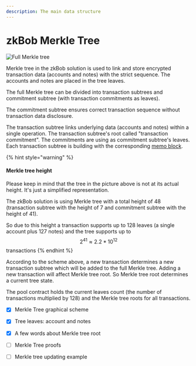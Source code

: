 ```yaml
---
description: The main data structure
---
```


# zkBob Merkle Tree

![Full Merkle tree](../../.gitbook/assets/Merkle\_200dpi\_b.png)

Merkle tree in the zkBob solution is used to link and store encrypted transaction data (accounts and notes) with the strict sequence. The accounts and notes are placed in the tree leaves.

The full Merkle tree can be divided into transaction subtrees and commitment subtree (with transaction commitments as leaves).

The commitment subtree ensures correct transaction sequence without transaction data disclosure.

The transaction subtree links underlying data (accounts and notes) within a single operation. The transaction subtree's root called "transaction commitment". The commitments are using as commitment subtree's leaves. Each transaction subtree is building with the corresponding [memo block](../transaction-overview/untitled-1/).

{% hint style="warning" %}
#### Merkle tree height

Please keep in mind that the tree in the picture above is not at its actual height. It's just a simplified representation.

The zkBob solution is using Merkle tree with a total height of 48 (transaction subtree with the height of 7 and commitment subtree with the height of 41).

So due to this height a transaction supports up to 128 leaves (a single account plus 127 notes) and the tree supports up to $$2^{41} \approx 2.2 * 10^{12}$$ transactions
{% endhint %}

According to the scheme above, a new transaction determines a new transaction subtree which will be added to the full Merkle tree. Adding a new transaction will affect Merkle tree root. So Merkle tree root determines a current tree state.

The pool contract holds the current leaves count (the number of transactions multiplied by 128) and the Merkle tree roots for all transactions.

* [x] Merkle Tree graphical scheme
* [x] Tree leaves: account and notes
* [x] A few words about Merkle tree root
* [ ] Merkle Tree proofs
* [ ] Merkle tree updating example

